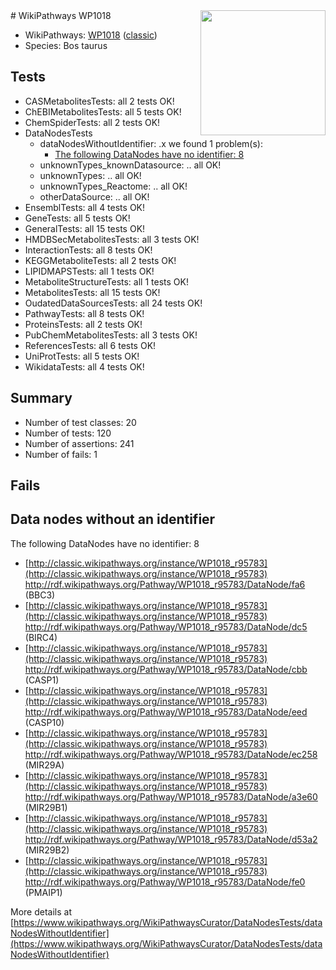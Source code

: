 <img style="float: right; width: 200px" src="https://upload.wikimedia.org/wikipedia/commons/thumb/8/83/Wplogo_with_text_500.png/640px-Wplogo_with_text_500.png" />
# WikiPathways WP1018

* WikiPathways: [WP1018](https://wikipathways.org/pathways/WP1018) ([classic](https://classic.wikipathways.org/instance/WP1018))
* Species: Bos taurus
## Tests
* CASMetabolitesTests: all 2 tests OK!
* ChEBIMetabolitesTests: all 5 tests OK!
* ChemSpiderTests: all 2 tests OK!
* DataNodesTests
    * dataNodesWithoutIdentifier: .x we found 1 problem(s):
        * [The following DataNodes have no identifier: 8](#d2d32fa7)
    * unknownTypes_knownDatasource: .. all OK!
    * unknownTypes: .. all OK!
    * unknownTypes_Reactome: .. all OK!
    * otherDataSource: .. all OK!
* EnsemblTests: all 4 tests OK!
* GeneTests: all 5 tests OK!
* GeneralTests: all 15 tests OK!
* HMDBSecMetabolitesTests: all 3 tests OK!
* InteractionTests: all 8 tests OK!
* KEGGMetaboliteTests: all 2 tests OK!
* LIPIDMAPSTests: all 1 tests OK!
* MetaboliteStructureTests: all 1 tests OK!
* MetabolitesTests: all 15 tests OK!
* OudatedDataSourcesTests: all 24 tests OK!
* PathwayTests: all 8 tests OK!
* ProteinsTests: all 2 tests OK!
* PubChemMetabolitesTests: all 3 tests OK!
* ReferencesTests: all 6 tests OK!
* UniProtTests: all 5 tests OK!
* WikidataTests: all 4 tests OK!


## Summary

* Number of test classes: 20
* Number of tests: 120
* Number of assertions: 241
* Number of fails: 1

## Fails

<a name="d2d32fa7" />

## Data nodes without an identifier

The following DataNodes have no identifier: 8

* [http://classic.wikipathways.org/instance/WP1018_r95783](http://classic.wikipathways.org/instance/WP1018_r95783) http://rdf.wikipathways.org/Pathway/WP1018_r95783/DataNode/fa6 (BBC3)
* [http://classic.wikipathways.org/instance/WP1018_r95783](http://classic.wikipathways.org/instance/WP1018_r95783) http://rdf.wikipathways.org/Pathway/WP1018_r95783/DataNode/dc5 (BIRC4)
* [http://classic.wikipathways.org/instance/WP1018_r95783](http://classic.wikipathways.org/instance/WP1018_r95783) http://rdf.wikipathways.org/Pathway/WP1018_r95783/DataNode/cbb (CASP1)
* [http://classic.wikipathways.org/instance/WP1018_r95783](http://classic.wikipathways.org/instance/WP1018_r95783) http://rdf.wikipathways.org/Pathway/WP1018_r95783/DataNode/eed (CASP10)
* [http://classic.wikipathways.org/instance/WP1018_r95783](http://classic.wikipathways.org/instance/WP1018_r95783) http://rdf.wikipathways.org/Pathway/WP1018_r95783/DataNode/ec258 (MIR29A)
* [http://classic.wikipathways.org/instance/WP1018_r95783](http://classic.wikipathways.org/instance/WP1018_r95783) http://rdf.wikipathways.org/Pathway/WP1018_r95783/DataNode/a3e60 (MIR29B1)
* [http://classic.wikipathways.org/instance/WP1018_r95783](http://classic.wikipathways.org/instance/WP1018_r95783) http://rdf.wikipathways.org/Pathway/WP1018_r95783/DataNode/d53a2 (MIR29B2)
* [http://classic.wikipathways.org/instance/WP1018_r95783](http://classic.wikipathways.org/instance/WP1018_r95783) http://rdf.wikipathways.org/Pathway/WP1018_r95783/DataNode/fe0 (PMAIP1)


More details at [https://www.wikipathways.org/WikiPathwaysCurator/DataNodesTests/dataNodesWithoutIdentifier](https://www.wikipathways.org/WikiPathwaysCurator/DataNodesTests/dataNodesWithoutIdentifier)

